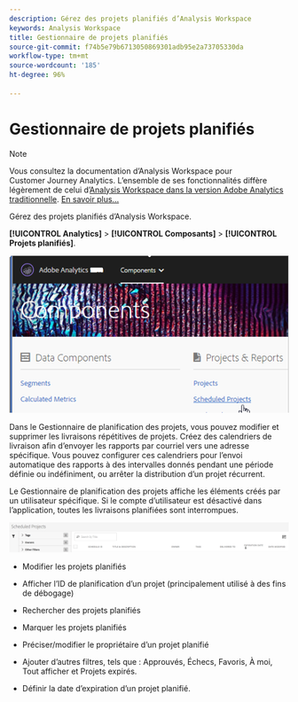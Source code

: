```yaml
---
description: Gérez des projets planifiés d’Analysis Workspace
keywords: Analysis Workspace
title: Gestionnaire de projets planifiés
source-git-commit: f74b5e79b6713050869301adb95e2a73705330da
workflow-type: tm+mt
source-wordcount: '185'
ht-degree: 96%

---
```



# Gestionnaire de projets planifiés

>[!NOTE]
>
>Vous consultez la documentation d’Analysis Workspace pour Customer Journey Analytics. L’ensemble de ses fonctionnalités diffère légèrement de celui d’[Analysis Workspace dans la version Adobe Analytics traditionnelle](https://experienceleague.adobe.com/docs/analytics/analyze/analysis-workspace/home.html). [En savoir plus...](/help/getting-started/cja-aa.md)

Gérez des projets planifiés d’Analysis Workspace.

**[!UICONTROL Analytics]** > **[!UICONTROL Composants]** > **[!UICONTROL Projets planifiés]**.

![](assets/components-scheduled-projects.png)

Dans le Gestionnaire de planification des projets, vous pouvez modifier et supprimer les livraisons répétitives de projets. Créez des calendriers de livraison afin d’envoyer les rapports par courriel vers une adresse spécifique. Vous pouvez configurer ces calendriers pour l’envoi automatique des rapports à des intervalles donnés pendant une période définie ou indéfiniment, ou arrêter la distribution d’un projet récurrent.

Le Gestionnaire de planification des projets affiche les éléments créés par un utilisateur spécifique. Si le compte d’utilisateur est désactivé dans l’application, toutes les livraisons planifiées sont interrompues.

![](assets/scheduled-projects.png)

* Modifier les projets planifiés
* Afficher l’ID de planification d’un projet (principalement utilisé à des fins de débogage)
* Rechercher des projets planifiés
* Marquer les projets planifiés
* Préciser/modifier le propriétaire d’un projet planifié
* Ajouter d’autres filtres, tels que : Approuvés, Échecs, Favoris, À moi, Tout afficher et Projets expirés.

* Définir la date d’expiration d’un projet planifié.

